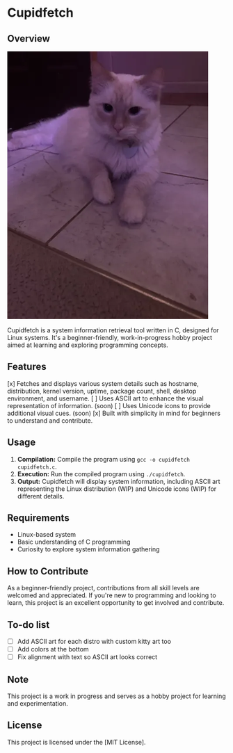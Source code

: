 # Cupidfetch

## Overview
![cupid](images/cupid.png)

Cupidfetch is a system information retrieval tool written in C, designed for Linux systems. It's a beginner-friendly, work-in-progress hobby project aimed at learning and exploring programming concepts.

## Features
[x] Fetches and displays various system details such as hostname, distribution, kernel version, uptime, package count, shell, desktop environment, and username.
[ ] Uses ASCII art to enhance the visual representation of information. (soon)
[ ] Uses Unicode icons to provide additional visual cues. (soon)
[x] Built with simplicity in mind for beginners to understand and contribute.

## Usage
1. **Compilation:** Compile the program using `gcc -o cupidfetch cupidfetch.c`.
2. **Execution:** Run the compiled program using `./cupidfetch`.
3. **Output:** Cupidfetch will display system information, including ASCII art representing the Linux distribution (WIP) and Unicode icons (WIP) for different details.

## Requirements
- Linux-based system
- Basic understanding of C programming
- Curiosity to explore system information gathering

## How to Contribute
As a beginner-friendly project, contributions from all skill levels are welcomed and appreciated. If you're new to programming and looking to learn, this project is an excellent opportunity to get involved and contribute.

## To-do list
- [ ] Add ASCII art for each distro with custom kitty art too
- [ ] Add colors at the bottom
- [ ] Fix alignment with text so ASCII art looks correct

## Note
This project is a work in progress and serves as a hobby project for learning and experimentation.

## License
This project is licensed under the [MIT License].
